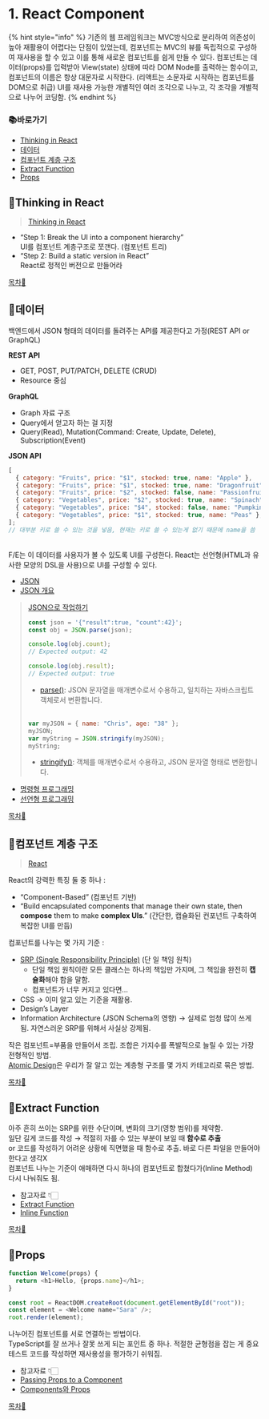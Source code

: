 # 1. React Component

{% hint style="info" %}
기존의 웹 프레임워크는 MVC방식으로 분리하여 의존성이 높아 재활용이 어렵다는 단점이 있었는데, 컴포넌트는 MVC의 뷰를 독립적으로 구성하여 재사용을 할 수 있고 이를 통해 새로운 컴포넌트를 쉽게 만들 수 있다.
컴포넌트는 데이터(props)를 입력받아 View(state) 상태에 따라 DOM Node를 출력하는 함수이고, 컴포넌트의 이름은 항상 대문자로 시작한다. (리액트는 소문자로 시작하는 컴포넌트를 DOM으로 취급)
UI를 재사용 가능한 개별적인 여러 조각으로 나누고, 각 조각을 개별적으로 나누어 코딩함.
{% endhint %}

### 📚바로가기

- [Thinking in React](1.-react-component.md#thinking-in-react)
- [데이터](1.-react-component.md#undefined-1)
- [컴포넌트 계층 구조](1.-react-component.md#undefined-2)
- [Extract Function](1.-react-component.md#extract-function)
- [Props](1.-react-component.md#props)

## 📍Thinking in React

> [Thinking in React](https://beta.reactjs.org/learn/thinking-in-react)

- “Step 1: Break the UI into a component hierarchy”\
   UI를 컴포넌트 계층구조로 쪼갠다. (컴포넌트 트리)
- “Step 2: Build a static version in React”\
   React로 정적인 버전으로 만들어라

[목차🔺](1.-react-component.md#undefined)

## 📍데이터

백엔드에서 JSON 형태의 데이터를 돌려주는 API를 제공한다고 가정(REST API or GraphQL)

**REST API**

- GET, POST, PUT/PATCH, DELETE (CRUD)
- Resource 중심

**GraphQL**

- Graph 자료 구조
- Query에서 얻고자 하는 걸 지정
- Query(Read), Mutation(Command: Create, Update, Delete), Subscription(Event)

**JSON API**

```javascript
[
  { category: "Fruits", price: "$1", stocked: true, name: "Apple" },
  { category: "Fruits", price: "$1", stocked: true, name: "Dragonfruit" },
  { category: "Fruits", price: "$2", stocked: false, name: "Passionfruit" },
  { category: "Vegetables", price: "$2", stocked: true, name: "Spinach" },
  { category: "Vegetables", price: "$4", stocked: false, name: "Pumpkin" },
  { category: "Vegetables", price: "$1", stocked: true, name: "Peas" },
];
// 대부분 키로 쓸 수 있는 것을 넣음, 현재는 키로 쓸 수 있는게 없기 때문에 name을 씀
```

</br>
F/E는 이 데이터를 사용자가 볼 수 있도록 UI를 구성한다. React는 선언형(HTML과 유사한 모양의 DSL을 사용)으로 UI를 구성할 수 있다.

- [JSON](https://ko.wikipedia.org/wiki/JSON)
- [JSON 개요](https://www.json.org/json-ko.html)</br>

> [JSON으로 작업하기](https://developer.mozilla.org/ko/docs/Learn/JavaScript/Objects/JSON)
>
> ```javascript
> const json = '{"result":true, "count":42}';
> const obj = JSON.parse(json);
>
> console.log(obj.count);
> // Expected output: 42
>
> console.log(obj.result);
> // Expected output: true
> ```
>
> - [parse()](https://developer.mozilla.org/en-US/docs/Web/JavaScript/Reference/Global_Objects/JSON/parse): JSON 문자열을 매개변수로서 수용하고, 일치하는 자바스크립트 객체로서 변환합니다.</br></br>
>
> ```javascript
> var myJSON = { name: "Chris", age: "38" };
> myJSON;
> var myString = JSON.stringify(myJSON);
> myString;
> ```
>
> - [stringify()](https://developer.mozilla.org/en-US/docs/Web/JavaScript/Reference/Global_Objects/JSON/stringify): 객체를 매개변수로서 수용하고, JSON 문자열 형태로 변환합니다.
>   </br>

- [명령형 프로그래밍](https://ko.wikipedia.org/wiki/명령형_프로그래밍)
- [선언형 프로그래밍](https://ko.wikipedia.org/wiki/선언형_프로그래밍)

[목차🔺](1.-react-component.md#undefined)

## 📍컴포넌트 계층 구조

> [React](https://reactjs.org/)

React의 강력한 특징 둘 중 하나 :

- “Component-Based” (컴포넌트 기반)
- “Build encapsulated components that manage their own state, then **compose** them to make **complex UIs**.” (간단한, 캡슐화된 컨포넌트 구축하여 복잡한 UI를 만듬)

컴포넌트를 나누는 몇 가지 기준 :

- [SRP (Single Responsibility Principle)](https://ko.wikipedia.org/wiki/단일_책임_원칙) (단 일 책임 원칙)
  - 단일 책임 원칙이란 모든 클래스는 하나의 책임만 가지며, 그 책임을 완전히 **캡슐화**해야 함을 말함.
  - 컴포넌트가 너무 커지고 있다면…
- CSS → 이미 알고 있는 기준을 재활용.
- Design’s Layer
- Information Architecture (JSON Schema의 영향) → 실제로 엄청 많이 쓰게 됨. 자연스러운 SRP를 위해서 사실상 강제됨.

작은 컴포넌트=부품을 만들어서 조립. 조합은 가지수를 폭발적으로 늘릴 수 있는 가장 전형적인 방법.</br>
[Atomic Design](https://bradfrost.com/blog/post/atomic-web-design/)은 우리가 잘 알고 있는 계층형 구조를 몇 가지 카테고리로 묶은 방법.

[목차🔺](1.-react-component.md#undefined)

## 📍Extract Function

아주 흔히 쓰이는 SRP를 위한 수단이며, 변화의 크기(영향 범위)를 제약함.</br>
일단 길게 코드를 작성 → 적절히 자를 수 있는 부분이 보일 때 **함수로 추출**</br>
or 코드를 작성하기 어려운 상황에 직면했을 때 함수로 추출. 바로 다른 파일을 만들어야 한다고 생각X</br>
컴포넌트 나누는 기준이 애매하면 다시 하나의 컴포넌트로 합쳤다가(Inline Method) 다시 나눠줘도 됨.</br>

- 참고자료 👇🏻
- [Extract Function](https://refactoring.com/catalog/extractFunction.html)
- [Inline Function](https://refactoring.com/catalog/inlineFunction.html)

[목차🔺](1.-react-component.md#undefined)

## 📍Props

```javascript
function Welcome(props) {
  return <h1>Hello, {props.name}</h1>;
}

const root = ReactDOM.createRoot(document.getElementById("root"));
const element = <Welcome name="Sara" />;
root.render(element);
```

나누어진 컴포넌트를 서로 연결하는 방법이다.</br>
TypeScript를 잘 쓰거나 잘못 쓰게 되는 포인트 중 하나. 적절한 균형점을 잡는 게 중요</br>
테스트 코드를 작성하면 재사용성을 평가하기 쉬워짐.</br>

- 참고자료 👇🏻
- [Passing Props to a Component](https://beta.reactjs.org/learn/passing-props-to-a-component)
- [Components와 Props](https://ko.reactjs.org/docs/components-and-props.html)

[목차🔺](1.-react-component.md#undefined)
